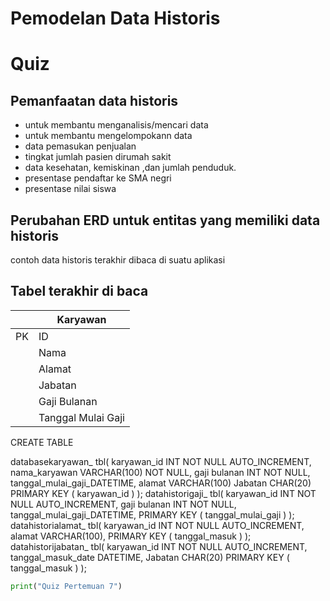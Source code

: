 # Pemodelan Data Historis

# Quiz
 
 
## Pemanfaatan data historis
  - untuk membantu menganalisis/mencari data
  - untuk membantu mengelompokann data
  - data pemasukan penjualan 
  - tingkat jumlah pasien dirumah sakit
  - data kesehatan, kemiskinan ,dan jumlah penduduk.
  - presentase pendaftar ke SMA negri 
  - presentase nilai siswa
## Perubahan ERD untuk entitas yang memiliki data historis
contoh data historis terakhir dibaca di suatu aplikasi
## Tabel terakhir di baca
 


||Karyawan|
|---|---|
|PK|ID|
||Nama|
||Alamat|
||Jabatan|
||Gaji Bulanan|
||Tanggal Mulai Gaji|




CREATE TABLE

databasekaryawan_ tbl(
   karyawan_id INT NOT NULL AUTO_INCREMENT,
   nama_karyawan VARCHAR(100) NOT NULL,
   gaji bulanan INT NOT NULL,
   tanggal_mulai_gaji_DATETIME,
   alamat VARCHAR(100)
   Jabatan CHAR(20)
   PRIMARY KEY ( karyawan_id )
);
datahistorigaji_ tbl(
   karyawan_id INT NOT NULL AUTO_INCREMENT,
   gaji bulanan INT NOT NULL,
   tanggal_mulai_gaji_DATETIME,
   PRIMARY KEY ( tanggal_mulai_gaji )
);
datahistorialamat_ tbl(
   karyawan_id INT NOT NULL AUTO_INCREMENT,
   alamat VARCHAR(100),
   PRIMARY KEY (  tanggal_masuk )
);
datahistorijabatan_ tbl(
   karyawan_id INT NOT NULL AUTO_INCREMENT,
   tanggal_masuk_date DATETIME,
   Jabatan CHAR(20)
   PRIMARY KEY (  tanggal_masuk )
);

```python
print("Quiz Pertemuan 7")



